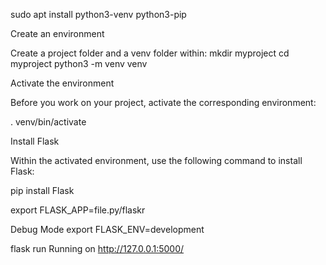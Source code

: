 sudo apt install python3-venv python3-pip

Create an environment

Create a project folder and a venv folder within:
mkdir myproject
cd myproject
python3 -m venv venv

Activate the environment

Before you work on your project, activate the corresponding environment:

. venv/bin/activate

Install Flask

Within the activated environment, use the following command to install Flask:

pip install Flask

export FLASK_APP=file.py/flaskr

Debug Mode
export FLASK_ENV=development

flask run
Running on http://127.0.0.1:5000/
